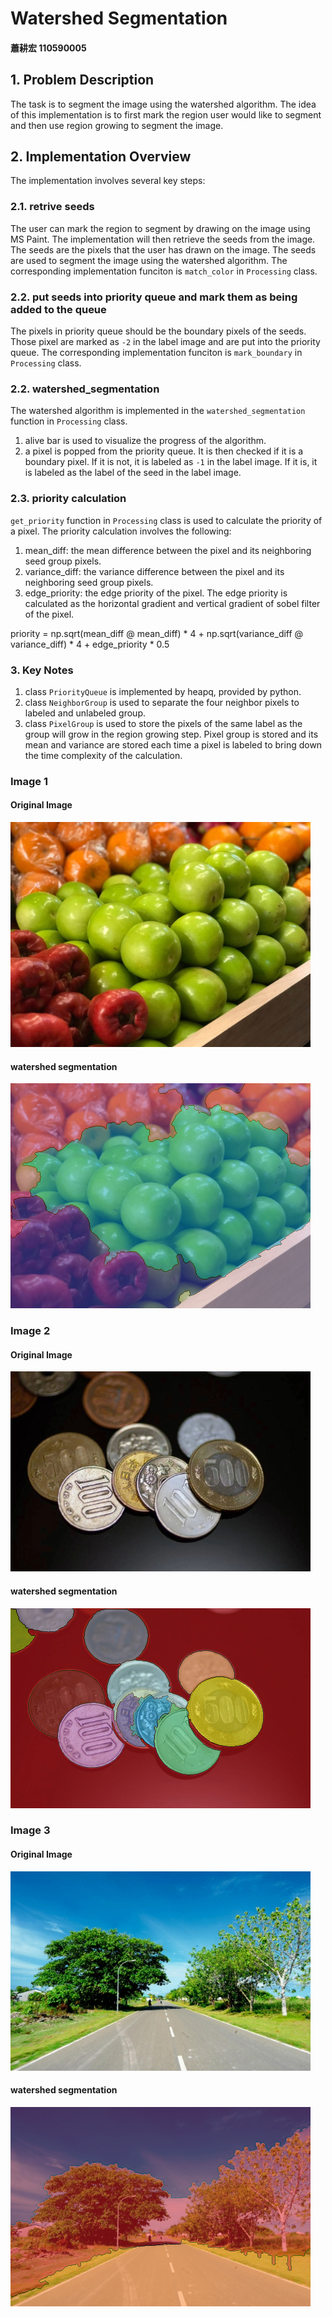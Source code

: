 # Watershed Segmentation
#### 蕭耕宏 110590005

## 1. Problem Description
The task is to segment the image using the watershed algorithm. The idea of this implementation is to first mark the region user would like to segment and then use region growing to segment the image. 

## 2. Implementation Overview
The implementation involves several key steps:

### 2.1. retrive seeds
The user can mark the region to segment by drawing on the image using MS Paint. The implementation will then retrieve the seeds from the image. The seeds are the pixels that the user has drawn on the image. The seeds are used to segment the image using the watershed algorithm. The corresponding implementation funciton is `match_color` in `Processing` class.

### 2.2. put seeds into priority queue and mark them as being added to the queue
The pixels in priority queue should be the boundary pixels of the seeds. Those pixel are marked as `-2` in the label image and are put into the priority queue. The corresponding implementation funciton is `mark_boundary` in `Processing` class.

### 2.2. watershed_segmentation
The watershed algorithm is implemented in the `watershed_segmentation` function in `Processing` class. 
1. alive bar is used to visualize the progress of the algorithm.
2. a pixel is popped from the priority queue. It is then checked if it is a boundary pixel. If it is not, it is labeled as `-1` in the label image. If it is, it is labeled as the label of the seed in the label image. 

### 2.3. priority calculation
`get_priority` function in `Processing` class is used to calculate the priority of a pixel. The priority calculation involves the following:
1. mean_diff: the mean difference between the pixel and its neighboring seed group pixels.
2. variance_diff: the variance difference between the pixel and its neighboring seed group pixels.
3. edge_priority: the edge priority of the pixel. The edge priority is calculated as the horizontal gradient and vertical gradient of sobel filter of the pixel. 

priority = np.sqrt(mean_diff @ mean_diff) * 4 + np.sqrt(variance_diff @ variance_diff) * 4 + edge_priority * 0.5

### 3. Key Notes
1. class `PriorityQueue` is implemented by heapq, provided by python.
2. class `NeighborGroup` is used to separate the four neighbor pixels to labeled and unlabeled group.
3. class `PixelGroup` is used to store the pixels of the same label as the group will grow in the region growing step. Pixel group is stored and its mean and variance are stored each time a pixel is labeled to bring down the time complexity of the calculation.

### Image 1
#### Original Image
![Image 1 - 4-Connected](images/img1.png)
#### watershed segmentation
![Image 1 - 8-Connected](results/img1_q1.png)

### Image 2
#### Original Image
![Image 2 - 4-Connected](images/img2.png)
#### watershed segmentation
![Image 2 - 8-Connected](results/img2_q1.png)

### Image 3
#### Original Image
![Image 3 - 4-Connected](images/img3.png)
#### watershed segmentation
![Image 3 - 8-Connected](results/img3_q1.png)

